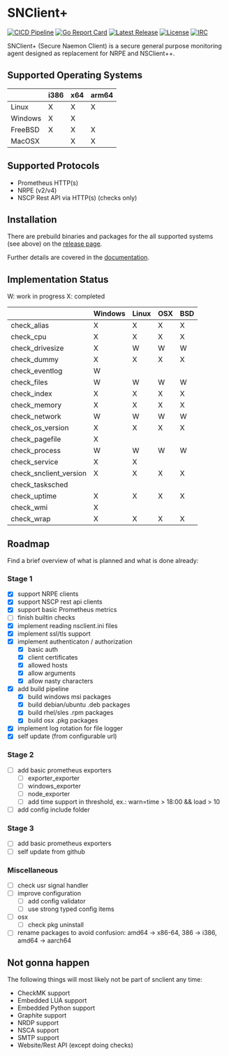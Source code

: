 # SNClient+
[![CICD Pipeline](https://github.com/Consol-Monitoring/snclient/actions/workflows/cicd.yml/badge.svg?branch=main)](https://github.com/Consol-Monitoring/snclient/actions/workflows/cicd.yml)
[![Go Report Card](https://goreportcard.com/badge/github.com/Consol-Monitoring/snclient)](https://goreportcard.com/report/github.com/Consol-Monitoring/snclient)
[![Latest Release](https://img.shields.io/github/v/release/Consol-Monitoring/snclient?sort=semver)](https://github.com/Consol-Monitoring/snclient/releases)
[![License](https://img.shields.io/github/license/Consol-Monitoring/snclient)](https://github.com/Consol-Monitoring/snclient/blob/main/LICENSE)
[![IRC](https://img.shields.io/badge/IRC-libera.chat%2F%23snclient-blue)](https://web.libera.chat/?nick=Guest?#snclient)

SNClient+ (Secure Naemon Client) is a secure general purpose monitoring agent designed as replacement for NRPE and NSClient++.

## Supported Operating Systems

|         | i386 | x64 | arm64 |
|---------|------|-----|-------|
| Linux   |   X  |  X  |   X   |
| Windows |   X  |  X  |       |
| FreeBSD |   X  |  X  |   X   |
| MacOSX  |      |  X  |   X   |

## Supported Protocols

 - Prometheus HTTP(s)
 - NRPE (v2/v4)
 - NSCP Rest API via HTTP(s) (checks only)

## Installation
There are prebuild binaries and packages for the all supported systems (see above) on the
[release page](https://github.com/Consol-Monitoring/snclient/releases).


Further details are covered in the [documentation](docs/install.md).

## Implementation Status
W: work in progress
X: completed

|                        | Windows |  Linux  |   OSX   |   BSD   |
|------------------------|---------|---------|---------|---------|
| check_alias            |    X    |    X    |    X    |    X    |
| check_cpu              |    X    |    X    |    X    |    X    |
| check_drivesize        |    X    |    W    |    W    |    W    |
| check_dummy            |    X    |    X    |    X    |    X    |
| check_eventlog         |    W    |         |         |         |
| check_files            |    W    |    W    |    W    |    W    |
| check_index            |    X    |    X    |    X    |    X    |
| check_memory           |    X    |    X    |    X    |    X    |
| check_network          |    W    |    W    |    W    |    W    |
| check_os_version       |    X    |    X    |    X    |    X    |
| check_pagefile         |    X    |         |         |         |
| check_process          |    W    |    W    |    W    |    W    |
| check_service          |    X    |    X    |         |         |
| check_snclient_version |    X    |    X    |    X    |    X    |
| check_tasksched        |         |         |         |         |
| check_uptime           |    X    |    X    |    X    |    X    |
| check_wmi              |    X    |         |         |         |
| check_wrap             |    X    |    X    |    X    |    X    |


## Roadmap
Find a brief overview of what is planned and what is done already:

### Stage 1
- [X] support NRPE clients
- [X] support NSCP rest api clients
- [X] support basic Prometheus metrics
- [ ] finish builtin checks
- [X] implement reading nsclient.ini files
- [X] implement ssl/tls support
- [X] implement authenticaton / authorization
  - [X] basic auth
  - [X] client certificates
  - [X] allowed hosts
  - [X] allow arguments
  - [X] allow nasty characters
- [X] add build pipeline
  - [X] build windows msi packages
  - [X] build debian/ubuntu .deb packages
  - [X] build rhel/sles .rpm packages
  - [X] build osx .pkg packages
- [X] implement log rotation for file logger
- [X] self update (from configurable url)

### Stage 2
- [ ] add basic prometheus exporters
  - [ ] exporter_exporter
  - [ ] windows_exporter
  - [ ] node_exporter
  - [ ] add time support in threshold, ex.: warn=time > 18:00 && load > 10
- [ ] add config include folder

### Stage 3
- [ ] add basic prometheus exporters
- [ ] self update from github

### Miscellaneous
- [ ] check usr signal handler
- [ ] improve configuration
  - [ ] add config validator
  - [ ] use strong typed config items
- [ ] osx
  - [ ] check pkg uninstall
- [ ] rename packages to avoid confusion: amd64 -> x86-64, 386 -> i386, amd64 -> aarch64

## Not gonna happen
The following things will most likely not be part of snclient any time:

- CheckMK support
- Embedded LUA support
- Embedded Python support
- Graphite support
- NRDP support
- NSCA support
- SMTP support
- Website/Rest API (except doing checks)
